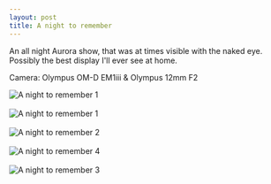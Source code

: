 ```yaml
---
layout: post
title: A night to remember
---
```

<p>An all night Aurora show, that was at times visible with the naked eye. Possibly the best display I'll ever see at home.</p>
<p>Camera: Olympus OM-D EM1iii & Olympus 12mm F2</p>
<img src="/assets/images/blog/aurora_may11_2024_5.jpg" alt="A night to remember 1">
<br><br>
<img src="/assets/images/blog/aurora_may11_2024_1.jpg" alt="A night to remember 1">
<br><br>
<img src="/assets/images/blog/aurora_may11_2024_2.jpg" alt="A night to remember 2">
<br><br>
<img src="/assets/images/blog/aurora_may11_2024_4.jpg" alt="A night to remember 4">
<br><br>
<img src="/assets/images/blog/aurora_may11_2024_3.jpg" alt="A night to remember 3">
